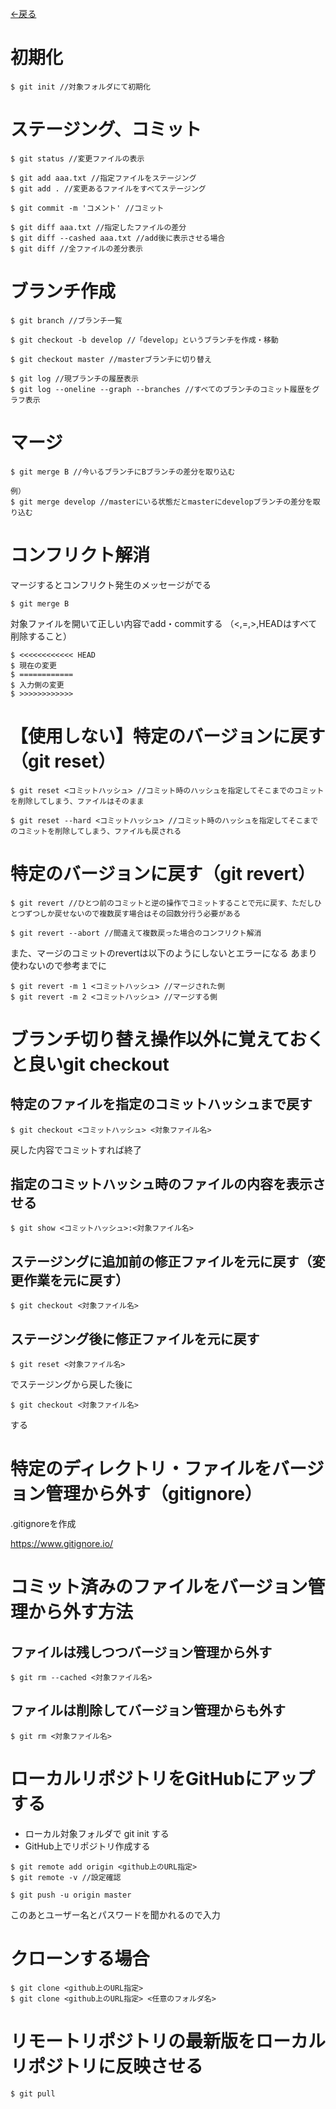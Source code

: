 [←戻る](https://github.com/KIHARA-Keito/notebook)

# 初期化

```terminal
$ git init //対象フォルダにて初期化
```

# ステージング、コミット

```terminal
$ git status //変更ファイルの表示

$ git add aaa.txt //指定ファイルをステージング
$ git add . //変更あるファイルをすべてステージング

$ git commit -m 'コメント' //コミット

$ git diff aaa.txt //指定したファイルの差分
$ git diff --cashed aaa.txt //add後に表示させる場合
$ git diff //全ファイルの差分表示
```

# ブランチ作成

```terminal
$ git branch //ブランチ一覧

$ git checkout -b develop //「develop」というブランチを作成・移動

$ git checkout master //masterブランチに切り替え

$ git log //現ブランチの履歴表示
$ git log --oneline --graph --branches //すべてのブランチのコミット履歴をグラフ表示
```

# マージ

```terminal
$ git merge B //今いるブランチにBブランチの差分を取り込む

例）
$ git merge develop //masterにいる状態だとmasterにdevelopブランチの差分を取り込む
```

# コンフリクト解消

マージするとコンフリクト発生のメッセージがでる

```terminal
$ git merge B
```

対象ファイルを開いて正しい内容でadd・commitする
（<,=,>,HEADはすべて削除すること）

```terminal
$ <<<<<<<<<<<< HEAD
$ 現在の変更
$ ============
$ 入力側の変更
$ >>>>>>>>>>>>
```

# 【使用しない】特定のバージョンに戻す（git reset）

```terminal
$ git reset <コミットハッシュ> //コミット時のハッシュを指定してそこまでのコミットを削除してしまう、ファイルはそのまま

$ git reset --hard <コミットハッシュ> //コミット時のハッシュを指定してそこまでのコミットを削除してしまう、ファイルも戻される
```

# 特定のバージョンに戻す（git revert）

```terminal
$ git revert //ひとつ前のコミットと逆の操作でコミットすることで元に戻す、ただしひとつずつしか戻せないので複数戻す場合はその回数分行う必要がある

$ git revert --abort //間違えて複数戻った場合のコンフリクト解消
```

また、マージのコミットのrevertは以下のようにしないとエラーになる
あまり使わないので参考までに

```terminal
$ git revert -m 1 <コミットハッシュ> //マージされた側
$ git revert -m 2 <コミットハッシュ> //マージする側
```

# ブランチ切り替え操作以外に覚えておくと良いgit checkout

## 特定のファイルを指定のコミットハッシュまで戻す

```terminal
$ git checkout <コミットハッシュ> <対象ファイル名>
```

戻した内容でコミットすれば終了

## 指定のコミットハッシュ時のファイルの内容を表示させる

```terminal
$ git show <コミットハッシュ>:<対象ファイル名>
```

## ステージングに追加前の修正ファイルを元に戻す（変更作業を元に戻す）

```terminal
$ git checkout <対象ファイル名>
```

## ステージング後に修正ファイルを元に戻す

```terminal
$ git reset <対象ファイル名>
```

でステージングから戻した後に

```terminal
$ git checkout <対象ファイル名>
```
する

# 特定のディレクトリ・ファイルをバージョン管理から外す（gitignore）

.gitignoreを作成

https://www.gitignore.io/

# コミット済みのファイルをバージョン管理から外す方法

## ファイルは残しつつバージョン管理から外す

```terminal
$ git rm --cached <対象ファイル名>
```

## ファイルは削除してバージョン管理からも外す

```terminal
$ git rm <対象ファイル名>
```

# ローカルリポジトリをGitHubにアップする

- ローカル対象フォルダで git init する
- GitHub上でリポジトリ作成する

```terminal
$ git remote add origin <github上のURL指定>
$ git remote -v //設定確認

$ git push -u origin master
```

このあとユーザー名とパスワードを聞かれるので入力

# クローンする場合

```terminal
$ git clone <github上のURL指定>
$ git clone <github上のURL指定> <任意のフォルダ名>
```

# リモートリポジトリの最新版をローカルリポジトリに反映させる

```terminal
$ git pull
```
